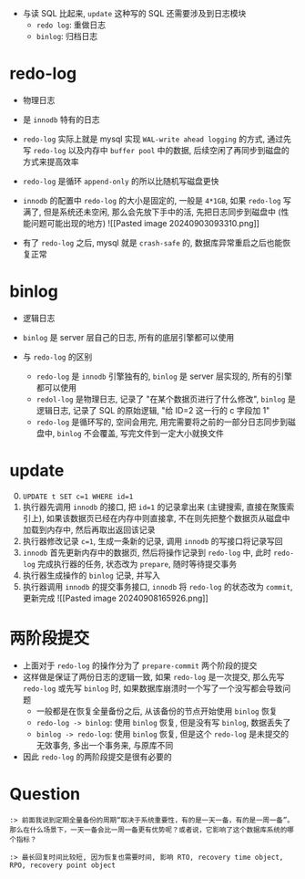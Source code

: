 - 与读 SQL 比起来, `update` 这种写的 SQL 还需要涉及到日志模块
	- `redo log`: 重做日志
	- `binlog`: 归档日志

# redo-log
- 物理日志
- 是 `innodb` 特有的日志
- `redo-log` 实际上就是 mysql 实现 `WAL-write ahead logging` 的方式, 通过先写 `redo-log` 以及内存中 `buffer pool` 中的数据, 后续空闲了再同步到磁盘的方式来提高效率
- `redo-log` 是循环 `append-only` 的所以比随机写磁盘更快
- `innodb` 的配置中 `redo-log` 的大小是固定的, 一般是 `4*1GB`, 如果 `redo-log` 写满了, 但是系统还未空闲, 那么会先放下手中的活, 先把日志同步到磁盘中 (性能问题可能出现的地方)
![[Pasted image 20240903093310.png]]

- 有了 `redo-log` 之后, mysql 就是 `crash-safe` 的, 数据库异常重启之后也能恢复正常


# binlog
- 逻辑日志
- `binlog` 是 server 层自己的日志, 所有的底层引擎都可以使用

- 与 `redo-log` 的区别
	- `redo-log` 是 `innodb` 引擎独有的, `binlog` 是 server 层实现的, 所有的引擎都可以使用
	- `redol-log` 是物理日志, 记录了 "在某个数据页进行了什么修改", `binlog` 是逻辑日志, 记录了 SQL 的原始逻辑, "给 ID=2 这一行的 c 字段加 1"
	- `redo-log` 是循环写的, 空间会用完, 用完需要将之前的一部分日志同步到磁盘中, `binlog` 不会覆盖, 写完文件到一定大小就换文件


# update
0. `UPDATE t SET c=1 WHERE id=1`
1. 执行器先调用 `innodb` 的接口, 把 `id=1` 的记录拿出来 (主键搜索, 直接在聚簇索引上), 如果该数据页已经在内存中则直接拿, 不在则先把整个数据页从磁盘中加载到内存中, 然后再取出返回该记录
2. 执行器修改记录 `c=1`, 生成一条新的记录, 调用 `innodb` 的写接口将记录写回
3. `innodb` 首先更新内存中的数据页, 然后将操作记录到 `redo-log` 中, 此时 `redo-log` 完成执行器的任务, 状态改为 `prepare`, 随时等待提交事务
4. 执行器生成操作的 `binlog` 记录, 并写入
5. 执行器调用 `innodb` 的提交事务接口, `innodb` 将 `redo-log` 的状态改为 `commit`, 更新完成
![[Pasted image 20240908165926.png]]


# 两阶段提交
- 上面对于 `redo-log` 的操作分为了 `prepare-commit` 两个阶段的提交
- 这样做是保证了两份日志的逻辑一致, 如果 `redo-log` 是一次提交, 那么先写 `redo-log` 或先写 `binlog` 时, 如果数据库崩溃时一个写了一个没写都会导致问题
	- 一般都是在恢复全量备份之后, 从该备份的节点开始使用 `binlog` 恢复
	- `redo-log -> binlog`: 使用 `binlog` 恢复, 但是没有写 `binlog`, 数据丢失了
	- `binlog -> redo-log`: 使用 `binlog` 恢复, 但是这个 `redo-log` 是未提交的无效事务, 多出一个事务来, 与原库不同
- 因此 `redo-log` 的两阶段提交是很有必要的


# Question
```ad-question
:> 前面我说到定期全量备份的周期“取决于系统重要性，有的是一天一备，有的是一周一备”。那么在什么场景下，一天一备会比一周一备更有优势呢？或者说，它影响了这个数据库系统的哪个指标？

:> 最长回复时间比较短, 因为恢复也需要时间, 影响 RTO, recovery time object, RPO, recovery point object
```

